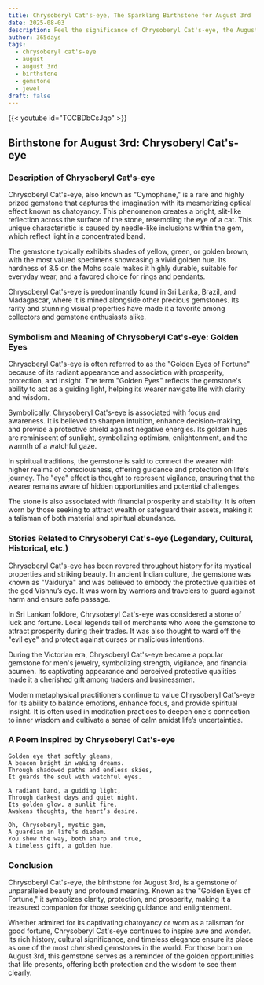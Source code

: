 ```yaml
---
title: Chrysoberyl Cat's-eye, The Sparkling Birthstone for August 3rd
date: 2025-08-03
description: Feel the significance of Chrysoberyl Cat's-eye, the August 3rd birthstone symbolizing Golden eyes. Let its beauty and meaning brighten your day.
author: 365days
tags:
  - chrysoberyl cat's-eye
  - august
  - august 3rd
  - birthstone
  - gemstone
  - jewel
draft: false
---
```


{{< youtube id="TCCBDbCsJqo" >}}

## Birthstone for August 3rd: Chrysoberyl Cat's-eye

### Description of Chrysoberyl Cat's-eye

Chrysoberyl Cat's-eye, also known as "Cymophane," is a rare and highly prized gemstone that captures the imagination with its mesmerizing optical effect known as chatoyancy. This phenomenon creates a bright, slit-like reflection across the surface of the stone, resembling the eye of a cat. This unique characteristic is caused by needle-like inclusions within the gem, which reflect light in a concentrated band.

The gemstone typically exhibits shades of yellow, green, or golden brown, with the most valued specimens showcasing a vivid golden hue. Its hardness of 8.5 on the Mohs scale makes it highly durable, suitable for everyday wear, and a favored choice for rings and pendants.

Chrysoberyl Cat's-eye is predominantly found in Sri Lanka, Brazil, and Madagascar, where it is mined alongside other precious gemstones. Its rarity and stunning visual properties have made it a favorite among collectors and gemstone enthusiasts alike.

### Symbolism and Meaning of Chrysoberyl Cat's-eye: Golden Eyes

Chrysoberyl Cat's-eye is often referred to as the "Golden Eyes of Fortune" because of its radiant appearance and association with prosperity, protection, and insight. The term "Golden Eyes" reflects the gemstone's ability to act as a guiding light, helping its wearer navigate life with clarity and wisdom.

Symbolically, Chrysoberyl Cat's-eye is associated with focus and awareness. It is believed to sharpen intuition, enhance decision-making, and provide a protective shield against negative energies. Its golden hues are reminiscent of sunlight, symbolizing optimism, enlightenment, and the warmth of a watchful gaze.

In spiritual traditions, the gemstone is said to connect the wearer with higher realms of consciousness, offering guidance and protection on life's journey. The "eye" effect is thought to represent vigilance, ensuring that the wearer remains aware of hidden opportunities and potential challenges.

The stone is also associated with financial prosperity and stability. It is often worn by those seeking to attract wealth or safeguard their assets, making it a talisman of both material and spiritual abundance.

### Stories Related to Chrysoberyl Cat's-eye (Legendary, Cultural, Historical, etc.)

Chrysoberyl Cat's-eye has been revered throughout history for its mystical properties and striking beauty. In ancient Indian culture, the gemstone was known as "Vaidurya" and was believed to embody the protective qualities of the god Vishnu’s eye. It was worn by warriors and travelers to guard against harm and ensure safe passage.

In Sri Lankan folklore, Chrysoberyl Cat's-eye was considered a stone of luck and fortune. Local legends tell of merchants who wore the gemstone to attract prosperity during their trades. It was also thought to ward off the "evil eye" and protect against curses or malicious intentions.

During the Victorian era, Chrysoberyl Cat's-eye became a popular gemstone for men's jewelry, symbolizing strength, vigilance, and financial acumen. Its captivating appearance and perceived protective qualities made it a cherished gift among traders and businessmen.

Modern metaphysical practitioners continue to value Chrysoberyl Cat's-eye for its ability to balance emotions, enhance focus, and provide spiritual insight. It is often used in meditation practices to deepen one's connection to inner wisdom and cultivate a sense of calm amidst life’s uncertainties.

### A Poem Inspired by Chrysoberyl Cat's-eye

```
Golden eye that softly gleams,  
A beacon bright in waking dreams.  
Through shadowed paths and endless skies,  
It guards the soul with watchful eyes.  

A radiant band, a guiding light,  
Through darkest days and quiet night.  
Its golden glow, a sunlit fire,  
Awakens thoughts, the heart’s desire.  

Oh, Chrysoberyl, mystic gem,  
A guardian in life's diadem.  
You show the way, both sharp and true,  
A timeless gift, a golden hue.  
```

### Conclusion

Chrysoberyl Cat's-eye, the birthstone for August 3rd, is a gemstone of unparalleled beauty and profound meaning. Known as the "Golden Eyes of Fortune," it symbolizes clarity, protection, and prosperity, making it a treasured companion for those seeking guidance and enlightenment.

Whether admired for its captivating chatoyancy or worn as a talisman for good fortune, Chrysoberyl Cat's-eye continues to inspire awe and wonder. Its rich history, cultural significance, and timeless elegance ensure its place as one of the most cherished gemstones in the world. For those born on August 3rd, this gemstone serves as a reminder of the golden opportunities that life presents, offering both protection and the wisdom to see them clearly.